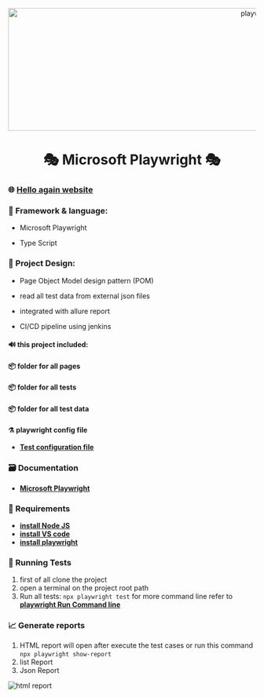 <div align="center">
 <img  src="https://github.com/user-attachments/assets/ab5d50ff-1ffc-4cde-a11c-982edb2387ea" alt="playwright" width="1000" height="250" />

 
# 🎭 Microsoft Playwright 🎭
</div>

 ###  🌐 **[Hello again website](https://www.helloagain.com/en/)**


 ### 📝 Framework & language:

 * Microsoft Playwright
 
 * Type Script
 
 ### 🎨 Project Design:

 *  Page Object Model design pattern (POM)
 
 *  read all test data from external json files

 *  integrated with allure report

 *  CI/CD pipeline using jenkins
 
 
#### 🔊 this project included:

#### 📦️ folder for all pages

#### 📦️ folder for all tests

#### 📦️ folder for all test data

 
#### ⚗️ playwright config file
* **[Test configuration file](https://playwright.dev/docs/test-configuration)**

 
 ### 🗃️ Documentation
* **[Microsoft Playwright](https://playwright.dev/docs/intro)**
 
 ### 🚧 Requirements

* **[install Node JS](https://nodejs.org/en/download/package-manager)**
* **[install VS code](https://code.visualstudio.com/download)**
* **[install playwright](https://playwright.dev/docs/getting-started-vscode)**


 ### 🚀 Running Tests 
1. first of all clone the project
2. open a terminal on the project root path
3. Run all tests:
`npx playwright test` for more command line refer to **[playwright Run Command line](https://playwright.dev/docs/test-cli)**

 ### 📈 Generate reports
1. HTML report will open after execute the test cases or run this command `npx playwright show-report`
2. list Report
3. Json Report

![html report](https://i.imgur.com/aYktErq.png)

